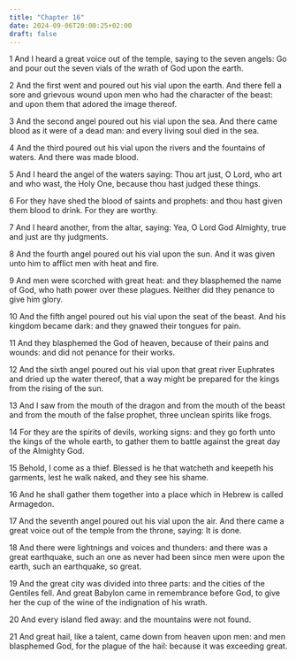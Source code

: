 ```yaml
---
title: "Chapter 16"
date: 2024-09-06T20:00:25+02:00
draft: false
---
```



1 And I heard a great voice out of the temple, saying to the seven angels: Go and pour out the seven vials of the wrath of God upon the earth.

2 And the first went and poured out his vial upon the earth. And there fell a sore and grievous wound upon men who had the character of the beast: and upon them that adored the image thereof.

3 And the second angel poured out his vial upon the sea. And there came blood as it were of a dead man: and every living soul died in the sea.

4 And the third poured out his vial upon the rivers and the fountains of waters. And there was made blood.

5 And I heard the angel of the waters saying: Thou art just, O Lord, who art and who wast, the Holy One, because thou hast judged these things.

6 For they have shed the blood of saints and prophets: and thou hast given them blood to drink. For they are worthy.

7 And I heard another, from the altar, saying: Yea, O Lord God Almighty, true and just are thy judgments.

8 And the fourth angel poured out his vial upon the sun. And it was given unto him to afflict men with heat and fire.

9 And men were scorched with great heat: and they blasphemed the name of God, who hath power over these plagues. Neither did they penance to give him glory.

10 And the fifth angel poured out his vial upon the seat of the beast. And his kingdom became dark: and they gnawed their tongues for pain.

11 And they blasphemed the God of heaven, because of their pains and wounds: and did not penance for their works.

12 And the sixth angel poured out his vial upon that great river Euphrates and dried up the water thereof, that a way might be prepared for the kings from the rising of the sun.

13 And I saw from the mouth of the dragon and from the mouth of the beast and from the mouth of the false prophet, three unclean spirits like frogs.

14 For they are the spirits of devils, working signs: and they go forth unto the kings of the whole earth, to gather them to battle against the great day of the Almighty God.

15 Behold, I come as a thief. Blessed is he that watcheth and keepeth his garments, lest he walk naked, and they see his shame.

16 And he shall gather them together into a place which in Hebrew is called Armagedon.

17 And the seventh angel poured out his vial upon the air. And there came a great voice out of the temple from the throne, saying: It is done.

18 And there were lightnings and voices and thunders: and there was a great earthquake, such an one as never had been since men were upon the earth, such an earthquake, so great.

19 And the great city was divided into three parts: and the cities of the Gentiles fell. And great Babylon came in remembrance before God, to give her the cup of the wine of the indignation of his wrath.

20 And every island fled away: and the mountains were not found.

21 And great hail, like a talent, came down from heaven upon men: and men blasphemed God, for the plague of the hail: because it was exceeding great.

